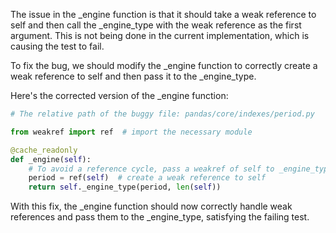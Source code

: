 The issue in the _engine function is that it should take a weak reference to self and then call the _engine_type with the weak reference as the first argument. This is not being done in the current implementation, which is causing the test to fail.

To fix the bug, we should modify the _engine function to correctly create a weak reference to self and then pass it to the _engine_type.

Here's the corrected version of the _engine function:
```python
# The relative path of the buggy file: pandas/core/indexes/period.py

from weakref import ref  # import the necessary module

@cache_readonly
def _engine(self):
    # To avoid a reference cycle, pass a weakref of self to _engine_type.
    period = ref(self)  # create a weak reference to self
    return self._engine_type(period, len(self))
```

With this fix, the _engine function should now correctly handle weak references and pass them to the _engine_type, satisfying the failing test.